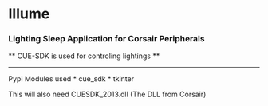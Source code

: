 # Illume
### Lighting Sleep Application for Corsair Peripherals

** CUE-SDK is used for controling lightings **

---

Pypi Modules used
	* cue_sdk
	* tkinter

This will also need CUESDK_2013.dll (The DLL from Corsair)
